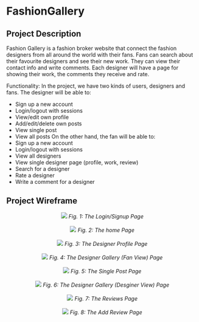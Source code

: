 # FashionGallery

## Project Description

Fashion Gallery is a fashion broker website that connect the fashion designers from all around the world with their fans. Fans can search about their favourite designers and see their new work. They can view their contact info and write comments. Each designer will have a page for showing their work, the comments they receive and rate.

Functionality:
In the project, we have two kinds of users, designers and fans. The designer will be able to:
- Sign up a new account
- Login/logout with sessions
- View/edit own profile
- Add/edit/delete own posts
- View single post
- View all posts
On the other hand, the fan will be able to:
- Sign up a new account
- Login/logout with sessions
- View all designers
- View single designer page (profile, work, review)
- Search for a designer
- Rate a designer
- Write a comment for a designer


## Project Wireframe
<p align="center">
  <img src="./wireframe/Login.png">
  <i>Fig. 1: The Login/Signup Page</i>
  <br><br>
  <img src="./wireframe/HomePage.png">
  <i>Fig. 2: The home Page</i>
  <br><br>
  <img src="./wireframe/DesignerProfile.png">
  <i>Fig. 3: The Designer Profile Page</i>
  <br><br>
  <img src="./wireframe/DesignerGallery.png">
  <i>Fig. 4: The Designer Gallery (Fan View) Page</i>
  <br><br>
  <img src="./wireframe/SinglePost.png">
  <i>Fig. 5: The Single Post Page</i>
  <br><br>
  <img src="./wireframe/DesignerHome.png">
  <i>Fig. 6: The Designer Gallery (Desginer View) Page</i>
  <br><br>
  <img src="./wireframe/Reviews.png">
  <i>Fig. 7: The Reviews Page</i>
  <br><br>
  <img src="./wireframe/AddReview.png">
  <i>Fig. 8: The Add Review Page</i>
</p>

